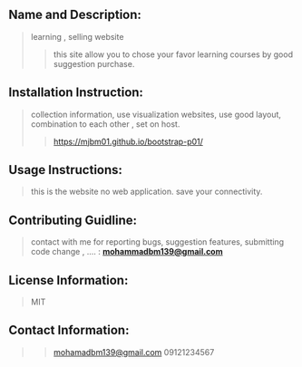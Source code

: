 ## Name and Description:
>learning , selling website
>>this site allow you to chose your favor learning courses by 
good suggestion purchase.

## Installation Instruction:
>collection information, use visualization websites,
use good layout, combination to each other , set on host.
>>https://mjbm01.github.io/bootstrap-p01/

## Usage Instructions:
>this is the website no web application. save your connectivity.

## Contributing Guidline:
>contact with me for reporting bugs, suggestion features, submitting code change , .... : **mohammadbm139@gmail.com**

## License Information:
>MIT

## Contact Information:
>>mohamadbm139@gmail.com
>>09121234567
